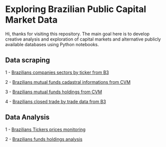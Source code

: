 # Exploring Brazilian Public Capital Market Data

Hi, thanks for visiting this repository. The main goal here is to develop creative analysis and exploration of capital markets and alternative publicly available databases using Python notebooks.


## Data scraping

1 - [Brazilians companies sectors by ticker from B3](https://github.com/Lucasantos77/capital_market_explorer/blob/master/data_scraping/B3_companies_sectors/get_br_companies_sectors.ipynb)

2 - [Brazilians mutual funds cadastral informations from CVM](https://github.com/Lucasantos77/capital_market_explorer/blob/master/data_scraping/CVM_funds_cadastral_info/CVM_funds_cadastral_info.ipynb)

3 - [Brazilians mutual funds holdings from CVM](https://github.com/Lucasantos77/capital_market_explorer/blob/master/data_scraping/CVM_funds_holdings/CVM_funds_holdings.ipynb)

4 - [Brazilians closed trade by trade data from B3](https://github.com/Lucasantos77/capital_market_explorer/blob/master/data_scraping/B3_trade_by_trade/B3_trade_by_trade.ipynb)

## Data Analysis

1 - [Brazilians Tickers prices monitoring](https://github.com/Lucasantos77/capital_market_explorer/blob/master/B3_tickers_monitor/02_PricesMonitor_BrazilStockExchange.ipynb)

2 - [Brazilians funds holdings analysis](https://github.com/Lucasantos77/capital_market_explorer/blob/master/CVM_funds_analysis/CVM_portifolio_funds_discovery.ipynb)

